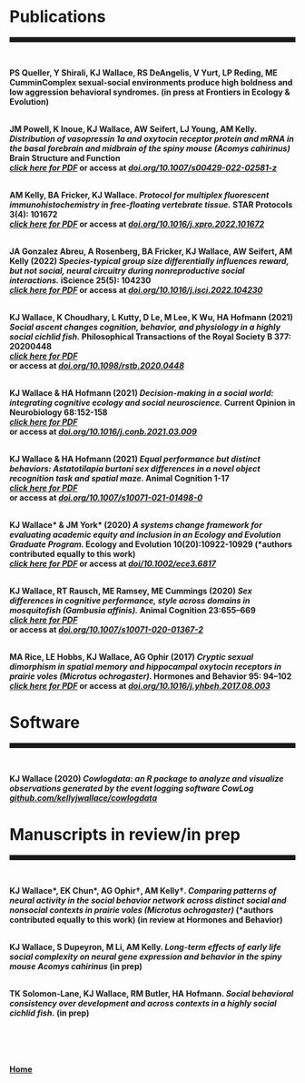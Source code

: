 <body>
		
<div class="container">
<div class="blurb">
	
<h1>Publications</h1>
<hr style="height:9px;color:#84949B"><br>


<b>PS Queller, Y Shirali, <b>KJ Wallace</b>, RS DeAngelis, V Yurt, LP Reding, ME CumminComplex sexual-social environments produce high boldness and low aggression behavioral syndromes.</i> (in press at Frontiers in Ecology & Evolution)<br><br>
	
JM Powell, K Inoue, <b>KJ Wallace</b>, AW Seifert, LJ Young, AM Kelly. <i>Distribution of vasopressin 1a and oxytocin receptor protein and mRNA in the basal forebrain and midbrain of the spiny mouse (Acomys cahirinus)</i> Brain Structure and Function<br>
<a href="https://kellyjwallace.github.io/images/published_works/Powell_et_al_2022_distribution_of_v1ar_in_spiny_mouse.pdf"><i>click here for PDF</i></a> 
or access at <a href = "https://link.springer.com/article/10.1007/s00429-022-02581-z"><i>doi.org/10.1007/s00429-022-02581-z</i></a><br><br>		
	
AM Kelly, BA Fricker, <b>KJ Wallace</b>. <i>Protocol for multiplex fluorescent immunohistochemistry in free-floating vertebrate tissue.</i> STAR Protocols 3(4): 101672<br>
<a href="https://kellyjwallace.github.io/images/published_works/Kelly_Fricker_Wallace_2022_IHC_protocol.pdf"><i>click here for PDF</i></a> 
or access at <a href = "https://www.sciencedirect.com/science/article/pii/S2666166722005524?via%3Dihub"><i>doi.org/10.1016/j.xpro.2022.101672</i></a><br><br>
	
JA Gonzalez Abreu, A Rosenberg, BA Fricker, <b>KJ Wallace</b>, AW Seifert, AM Kelly (2022) <i> Species-typical group size differentially influences reward, but not social, neural circuitry during nonreproductive social interactions.</i> iScience 25(5): 104230 <br>
<a href="https://kellyjwallace.github.io/images/published_works/Gonzalez_Abreu_et_al_2022_species_typical_group_size.pdf"><i>click here for PDF</i></a> 
or access at <a href = "https://www.cell.com/iscience/fulltext/S2589-0042(22)00500-4?_returnURL=https%3A%2F%2Flinkinghub.elsevier.com%2Fretrieve%2Fpii%2FS2589004222005004%3Fshowall%3Dtrue"><i>doi.org/10.1016/j.isci.2022.104230</i></a><br><br>


<b>KJ Wallace</b>, K Choudhary, L Kutty, D Le, M Lee, K Wu, HA Hofmann (2021) <i>Social ascent changes cognition, behavior, and physiology in a highly social cichlid fish. </i> Philosophical Transactions of the Royal Society B 377: 20200448 <br>
<a href="https://kellyjwallace.github.io/images/published_works/Wallace_et_al_2022_status_differences_burtoni.pdf"><i>click here for PDF</i></a>	
or access at <a href = "https://royalsocietypublishing.org/doi/10.1098/rstb.2020.0448"><i>doi.org/10.1098/rstb.2020.0448</i></a><br><br>

<b>KJ Wallace</b> & HA Hofmann (2021) <i> Decision-making in a social world: integrating cognitive ecology and social neuroscience.</i> Current Opinion in Neurobiology 68:152-158 <br>
<a href="https://kellyjwallace.github.io/images/published_works/Wallace_&_Hofmann_2021_curr_opin_neuro_review.pdf"><i>click here for PDF</i></a>	
or access at <a href = "https://www.sciencedirect.com/science/article/abs/pii/S0959438821000349?via%3Dihub"><i>doi.org/10.1016/j.conb.2021.03.009</i></a> <br><br>

<b>KJ Wallace</b> & HA Hofmann (2021)<i> Equal performance but distinct behaviors: Astatotilapia burtoni sex differences in a novel object recognition task and spatial maze. </i> Animal Cognition 1-17 <br>
<a href="https://kellyjwallace.github.io/images/published_works/Wallace_&_Hofmann_2021_sex_differences_burtoni.pdf"><i>click here for PDF</i></a>	
or access at <a href = "https://link.springer.com/article/10.1007/s10071-021-01498-0"><i>doi.org/10.1007/s10071-021-01498-0</i></a><br><br>

<b>KJ Wallace*</b> & JM York* (2020) <i> A systems change framework for evaluating academic equity and inclusion in an Ecology and Evolution Graduate Program.  </i> Ecology and Evolution 10(20):10922-10929 (*authors contributed equally to this work) <br>
<a href="https://kellyjwallace.github.io/images/published_works/Wallace_&_York_2020_systems_change_education.pdf"><i>click here for PDF</i></a>	
or access at <a href="https://onlinelibrary.wiley.com/doi/full/10.1002/ece3.6817"><i>doi/10.1002/ece3.6817</i></a><br><br>

<b>KJ Wallace</b>, RT Rausch, ME Ramsey, ME Cummings (2020) <i>Sex differences in cognitive performance, style across domains in mosquitofish (Gambusia affinis).</i> Animal Cognition 23:655–669 <br>
<a href="https://kellyjwallace.github.io/images/published_works/Wallace_et_al_2020_sex_differences_gambusia.pdf"><i>click here for PDF</i></a>	
or access at <a href = "https://doi.org/10.1007/s10071-020-01367-2"><i>doi.org/10.1007/s10071-020-01367-2</i></a> <br><br>

MA Rice, LE Hobbs, <b> KJ Wallace</b>, AG Ophir (2017) <i>Cryptic sexual dimorphism in spatial memory and hippocampal oxytocin receptors in prairie voles (Microtus ochrogaster). </i> Hormones and Behavior 95: 94–102 <br>
<a href="https://kellyjwallace.github.io/images/published_works/Rice_et_al_2017_sex_differences_prairie_vole.pdf"><i>click here for PDF</i></a>
or access at <a href="https://doi.org/10.1016/j.yhbeh.2017.08.003"><i>doi.org/10.1016/j.yhbeh.2017.08.003</i></a><br> 


<h1>Software</h1>
<hr style="height:9px;color:#84949B"><br>

<b>KJ Wallace </b>(2020) <i>Cowlogdata: an R package to analyze and visualize observations generated by the event logging software CowLog</i> <br><a href = "https://github.com/kellyjwallace/cowlogdata"><i>github.com/kellyjwallace/cowlogdata</i></a>


<h1>Manuscripts in review/in prep</h1>
<hr style="height:9px;color:#84949B"><br>	
	
<b>KJ Wallace*</b>, EK Chun*, AG Ophir†, AM Kelly†. <i>Comparing patterns of neural activity in the social behavior network across distinct social and nonsocial contexts in prairie voles (Microtus ochrogaster)</i> (*authors contributed equally to this work) (in review at Hormones and Behavior)<br><br>
		
	
<b>KJ Wallace</b>, S Dupeyron, M Li, AM Kelly. <i>Long-term effects of early life social complexity on neural gene expression and behavior in the spiny mouse Acomys cahirinus</i> (in prep)<br><br>

	
TK Solomon-Lane, <b>KJ Wallace</b>, RM Butler, HA Hofmann. <i>Social behavioral consistency over development and across contexts in a highly social cichlid fish.</i> (in prep) <br><br>	
	









<br><br>	
<a href="../">Home</a>
